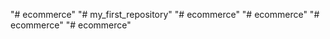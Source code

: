 "# ecommerce" 
"# my_first_repository" 
"# ecommerce" 
"# ecommerce" 
"# ecommerce" 
"# ecommerce" 
